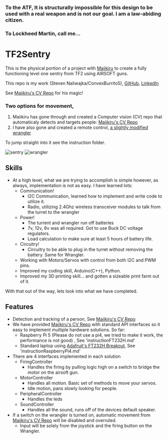 ### To the ATF, It is structurally impossible for this design to be used with a real weapon and is not our goal. I am a law-abiding citizen.
### To Lockheed Martin, call me...
# TF2Sentry
This is the physical portion of a project with [Maiikiru](https://github.com/Maiikiru)
to create a fully functioning level one sentry from TF2 using AIRSOFT guns.

This repo is my work (Steven Naliwajka/ConvexBurrito5), [GitHub](https://github.com/ConvexBurrito5), [LinkedIn](https://www.linkedin.com/in/steven-naliwajka-69564929a/)

See [Maiikiru's CV Repo](https://github.com/Maiikiru/TF2SentrySource) for his magic!
### Two options for movement, 
1) Maiikiru has gone through and created a Computer vision (CV) repo that automaticaly detects and targets people: [Maiikiru's CV Repo](https://github.com/Maiikiru/TF2SentrySource)
2) I have also gone and created a remote control, [a slightly modified wrangler](https://www.youtube.com/watch?v=LYPzGNSfVRk)


To jump straight into it see the instruction folder.

![sentry](https://wiki.teamfortress.com/w/images/thumb/3/3a/TF2LVL1SG.png/163px-TF2LVL1SG.png)
![wrangler](https://wiki.teamfortress.com/w/images/thumb/2/27/BLU_Wrangler.png/192px-BLU_Wrangler.png)

## Skills
- At a high level, what we are trying to accomplish is simple however, as always, implementation is not as easy. I have learned lots:
  - Communication!
    - I2C Communication, learned how to implement and write code to utilize it. 
    - Radio, utilizing 2.4Ghz wireless transceiver modules to talk from the turret to the wrangler
  - Power!
    - The turrent and wrangler run off batteries
    - 7v, 12v, 6v was all required. Got to use Buck DC voltage regulators.
    - Load calculation to make sure at least 5 hours of battery life.
  - Circuitry!
    - Circuitry to be able to plug in the turret without removing the battery. Same for Wrangler.
  - Working with Motors/Servos with control from both I2C and PWM pins.
  - Improved my coding skill, Arduino(C++), Python.
  - Improved my 3D printing skill... and gotten a sizeable print farm out of it.



With that out of the way, lets look into what we have completed.
## Features
- Detection and tracking of a person, See [Maiikiru's CV Repo](https://github.com/Maiikiru/TF2SentrySource)
- We have provided [Maiikiru's CV Repo](https://github.com/Maiikiru/TF2SentrySource) with standard API interfaces so it easy to implement multiple hardware solutions. So far:
  - Raspberry Pi 5 (Please do not use a pi4, we tried to make it work, the performance is not good) , See 'instructionFT232H.md'
  - Standard laptop using [Adafruit's FT232H Breakout](https://www.adafruit.com/product/2264), See 'instructionRaspberryPi4.md'
- There are 4 interfaces implemented in each solution
  - FiringController
    - Handles the firing by pulling logic high on a switch to bridge the motor on the airsoft gun.
  - MotorController
    - Handles all motion. Basic set of methods to move your servos.
    - Idle motion, pans slowly looking for people.
  - PeripheralController
    - Handles the leds
  - SoundController
    - Handles all the sound, runs off of the devices default speaker.
- If a switch on the wrangler is turned on, automatic movement from [Maiikiru's CV Repo](https://github.com/Maiikiru/TF2SentrySource) will be disabled and overruled.
  - Input will be solely from the joystick and the firing button on the Wrangler.
